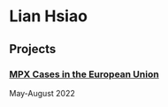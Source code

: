 # Lian Hsiao
## Projects
### [MPX Cases in the European Union](https://liancyhsiao.github.io/Projects/mpx_cases_eu.html)
May-August 2022
